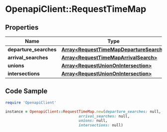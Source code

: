 # OpenapiClient::RequestTimeMap

## Properties

Name | Type | Description | Notes
------------ | ------------- | ------------- | -------------
**departure_searches** | [**Array&lt;RequestTimeMapDepartureSearch&gt;**](RequestTimeMapDepartureSearch.md) |  | [optional] 
**arrival_searches** | [**Array&lt;RequestTimeMapArrivalSearch&gt;**](RequestTimeMapArrivalSearch.md) |  | [optional] 
**unions** | [**Array&lt;RequestUnionOnIntersection&gt;**](RequestUnionOnIntersection.md) |  | [optional] 
**intersections** | [**Array&lt;RequestUnionOnIntersection&gt;**](RequestUnionOnIntersection.md) |  | [optional] 

## Code Sample

```ruby
require 'OpenapiClient'

instance = OpenapiClient::RequestTimeMap.new(departure_searches: null,
                                 arrival_searches: null,
                                 unions: null,
                                 intersections: null)
```


